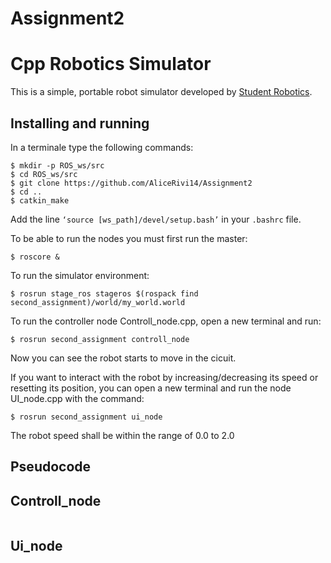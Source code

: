 # Assignment2

Cpp Robotics Simulator
================================

This is a simple, portable robot simulator developed by [Student Robotics](https://studentrobotics.org).

Installing and running
----------------------
In a terminale type the following commands:
```bashscript
$ mkdir -p ROS_ws/src
$ cd ROS_ws/src
$ git clone https://github.com/AliceRivi14/Assignment2
$ cd ..
$ catkin_make
```
Add the line `‘source [ws_path]/devel/setup.bash’` in your `.bashrc` file.

To be able to run the nodes you must first run the master:
```bashscript
$ roscore &
```
To run the simulator environment:
```bashscript
$ rosrun stage_ros stageros $(rospack find second_assignment)/world/my_world.world
```
To run the controller node Controll_node.cpp, open a new terminal and run:
```bashscript
$ rosrun second_assignment controll_node
```
Now you can see the robot starts to move in the cicuit.

If you want to interact with the robot by increasing/decreasing its speed or resetting its position, you can open a new terminal and run the node UI_node.cpp with the command:
```bashscript
$ rosrun second_assignment ui_node
```
The robot speed shall be within the range of 0.0 to 2.0

Pseudocode
------------------------

## Controll_node

```pseudocode

```
## Ui_node

```pseudocode

```
